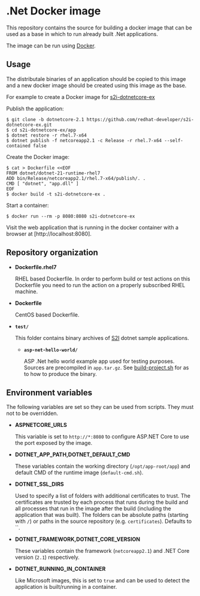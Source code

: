 .Net Docker image
=================

This repository contains the source for building a docker image that
can be used as a base in which to run already built .Net applications.

The image can be run using [Docker](http://docker.io).

Usage
---------------------
The distributale binaries of an application should be copied to this image and
a new docker image should be created using this image as the base.

For example to create a Docker image for [s2i-dotnetcore-ex](https://github.com/redhat-developer/s2i-dotnetcore-ex) 

Publish the application:
```
$ git clone -b dotnetcore-2.1 https://github.com/redhat-developer/s2i-dotnetcore-ex.git
$ cd s2i-dotnetcore-ex/app
$ dotnet restore -r rhel.7-x64
$ dotnet publish -f netcoreapp2.1 -c Release -r rhel.7-x64 --self-contained false
```

Create the Docker image:
```
$ cat > Dockerfile <<EOF
FROM dotnet/dotnet-21-runtime-rhel7
ADD bin/Release/netcoreapp2.1/rhel.7-x64/publish/. .
CMD [ "dotnet", "app.dll" ]
EOF
$ docker build -t s2i-dotnetcore-ex .
```

Start a container:
```
$ docker run --rm -p 8080:8080 s2i-dotnetcore-ex
```

Visit the web application that is running in the docker container with a browser at [http://localhost:8080].

Repository organization
------------------------

* **Dockerfile.rhel7**

  RHEL based Dockerfile. In order to perform build or test actions on this
  Dockerfile you need to run the action on a properly subscribed RHEL machine.

* **Dockerfile**

  CentOS based Dockerfile.

* **`test/`**

  This folder contains binary archives of [S2I](https://github.com/openshift/source-to-image)
  dotnet sample applications.

  * **`asp-net-hello-world/`**

    ASP .Net hello world example app used for testing purposes. Sources are precompiled in `app.tar.gz`.
    See [build-project.sh](test/aspnet-hello-world/build-project.sh) for as to how to produce
    the binary.

Environment variables
---------------------

The following variables are set so they can be used from scripts.
They must not to be overridden.

* **ASPNETCORE_URLS**

    This variable is set to `http://*:8080` to configure ASP.NET Core to use the
    port exposed by the image.

* **DOTNET_APP_PATH,DOTNET_DEFAULT_CMD**

    These variables contain the working directory (`/opt/app-root/app`) and default CMD of the runtime image (`default-cmd.sh`).

* **DOTNET_SSL_DIRS**

    Used to specify a list of folders with additional certificates to trust. The certificates are trusted by each process that runs
    during the build and all processes that run in the image after the build (including the application that was built). The folders
    can be absolute paths (starting with `/`) or paths in the source repository (e.g. `certificates`). Defaults to ``.

* **DOTNET_FRAMEWORK,DOTNET_CORE_VERSION**

    These variables contain the framework (`netcoreapp2.1`) and .NET Core version (`2.1`) respectively.

* **DOTNET_RUNNING_IN_CONTAINER**

    Like Microsoft images, this is set to `true` and can be used to detect the application is built/running in a container.
